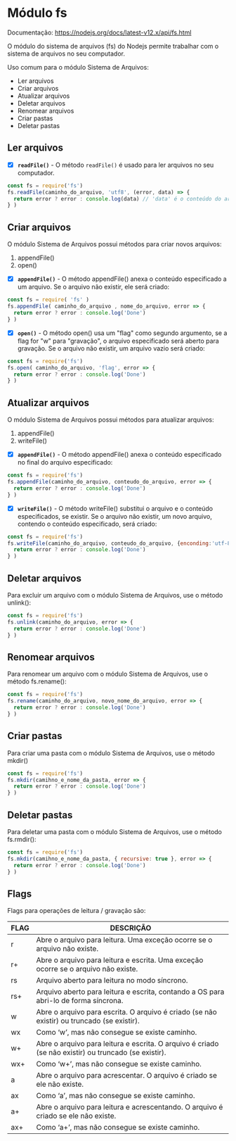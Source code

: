 # Módulo fs

Documentação: https://nodejs.org/docs/latest-v12.x/api/fs.html

O módulo do sistema de arquivos (fs) do Nodejs permite trabalhar com o sistema de arquivos no seu computador.

Uso comum para o módulo Sistema de Arquivos:

* Ler arquivos
* Criar arquivos
* Atualizar arquivos
* Deletar arquivos
* Renomear arquivos
* Criar pastas
* Deletar pastas

## Ler arquivos

- [X] **`readFile()`** - O método `readFile()` é usado para ler arquivos no seu computador.

```js
const fs = require('fs')
fs.readFile(caminho_do_arquivo, 'utf8', (error, data) => {
  return error ? error : console.log(data) // 'data' é o conteúdo do arquivo
} )
```

## Criar arquivos

O módulo Sistema de Arquivos possui métodos para criar novos arquivos:

1. appendFile()
2. open()

- [X] **`appendFile()`** - O método appendFile() anexa o conteúdo especificado a um arquivo. Se o arquivo não existir, ele será criado:

```js
const fs = require( 'fs' )
fs.appendFile( caminho_do_arquivo , nome_do_arquivo, error => {
  return error ? error : console.log('Done')
} )
```

- [X] **`open()`** - O método open() usa um "flag" como segundo argumento, se a flag for "w" para "gravação", o arquivo especificado será aberto para gravação. Se o arquivo não existir, um arquivo vazio será criado:

```js
const fs = require('fs')
fs.open( caminho_do_arquivo, 'flag', error => {
  return error ? error : console.log('Done')
} )
```

## Atualizar arquivos

O módulo Sistema de Arquivos possui métodos para atualizar arquivos:

1. appendFile()
2. writeFile()

- [X] **`appendFile()`** - O método appendFile() anexa o conteúdo especificado no final do arquivo especificado:

```js
const fs = require('fs')
fs.appendFile(caminho_do_arquivo, conteudo_do_arquivo, error => {
  return error ? error : console.log('Done')
} )
```

- [X] **`writeFile()`** - O método writeFile() substitui o arquivo e o conteúdo especificados, se existir. Se o arquivo não existir, um novo arquivo, contendo o conteúdo especificado, será criado:

```js
const fs = require('fs')
fs.writeFile(caminho_do_arquivo, conteudo_do_arquivo, {enconding:'utf-8', flag:'flag'} , error => {
  return error ? error : console.log('Done')
} )
```

## Deletar arquivos

Para excluir um arquivo com o módulo Sistema de Arquivos, use o método unlink():

```js
const fs = require('fs')
fs.unlink(caminho_do_arquivo, error => {
  return error ? error : console.log('Done')
} )
```

## Renomear arquivos

Para renomear um arquivo com o módulo Sistema de Arquivos, use o método fs.rename():

```js
const fs = require('fs')
fs.rename(caminho_do_arquivo, novo_nome_do_arquivo, error => {
  return error ? error : console.log('Done')
} )
```

## Criar pastas

Para criar uma pasta com o módulo Sistema de Arquivos, use o método mkdir() 

```js
const fs = require('fs')
fs.mkdir(camihno_e_nome_da_pasta, error => {
  return error ? error : console.log('Done')
} )
```

## Deletar pastas

Para deletar uma pasta com o módulo Sistema de Arquivos, use o método fs.rmdir():

```js
const fs = require('fs')
fs.mkdir(camihno_e_nome_da_pasta, { recursive: true }, error => {
  return error ? error : console.log('Done')
} )
```

## Flags

Flags para operações de leitura / gravação são:

FLAG  | DESCRIÇÃO
------|---------
r     | Abre o arquivo para leitura. Uma exceção ocorre se o arquivo não existe.
r+    | Abre o arquivo para leitura e escrita. Uma exceção ocorre se o arquivo não existe.
rs    | Arquivo aberto para leitura no modo síncrono.
rs+   | Arquivo aberto para leitura e escrita, contando a OS para abri-lo de forma síncrona.
w     | Abre o arquivo para escrita. O arquivo é criado (se não existir) ou truncado (se existir).
wx    | Como ‘w’, mas não consegue se existe caminho.
w+    | Abre o arquivo para leitura e escrita. O arquivo é criado (se não existir) ou truncado (se existir).
wx+   | Como ‘w+’, mas não consegue se existe caminho.
a     | Abre o arquivo para acrescentar. O arquivo é criado se ele não existe.
ax    | Como ‘a’, mas não consegue se existe caminho.
a+    | Abre o arquivo para leitura e acrescentando. O arquivo é criado se ele não existe.
ax+   | Como ‘a+’, mas não consegue se existe caminho.